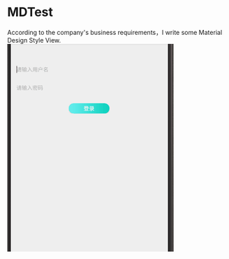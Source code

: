 # MDTest
According to the company's business requirements，I write some Material Design Style View.
![](https://github.com/hulixia1992/MDTest/blob/HEAD/img/test_two.gif)
